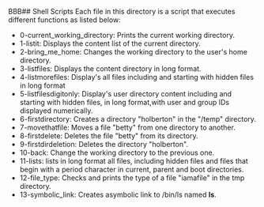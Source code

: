 BBB## Shell Scripts
Each file in this directory is a script that executes different functions as listed below:
- 0-current_working_directory: Prints the current working directory.
- 1-listit: Displays the content list of the current directory.
- 2-bring_me_home: Changes the working directory to the user's home directory.
- 3-listfiles: Displays the content directory in long format.
- 4-listmorefiles: Display's all files including and starting with hidden files in long format
- 5-listfilesdigitonly: Display's user directory content including and starting with hidden files, in long format,with user and group IDs displayed numerically.
- 6-firstdirectory: Creates a directory "holberton" in the "/temp" directory.
- 7-movethatfile: Moves a file "betty" from one directory to another.
- 8-firstdelete: Deletes the file "betty" from its directory.
- 9-firstdirdeletion: Deletes the directory "holberton".
- 10-back: Change the working directory to the previous one. 
- 11-lists: lists in long format all files, including hidden files and files that begin with a period character in current, parent and boot directories.
- 12-file_type: Checks and prints the type of a file "iamafile" in the tmp directory.
- 13-symbolic_link: Creates asymbolic link to /bin/ls named __ls__.
